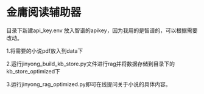 # 金庸阅读辅助器
目录下新建api_key.env 放入智谱的apikey，因为我用的是智谱的，可以根据需要改动。

1.将需要的小说pdf放入到data下

2.运行jinyong_build_kb_store.py文件进行rag并将数据存储到目录下的kb_store_optimized下

3.运行jinyong_rag_optimized.py即可在线提问关于小说的具体内容。
